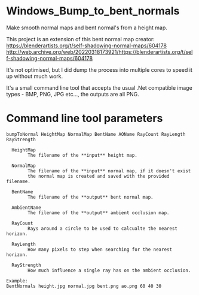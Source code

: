 # Windows_Bump_to_bent_normals
Make smooth normal maps and bent normal's from a height map.

This project is an extension of this bent normal map creator:
https://blenderartists.org/t/self-shadowing-normal-maps/604178
http://web.archive.org/web/20220318173921/https://blenderartists.org/t/self-shadowing-normal-maps/604178

It's not optimised, but I did dump the process into multiple cores to speed it up without much work.

It's a small command line tool that accepts the usual .Net compatible image types - BMP, PNG, JPG etc..., the outputs are all PNG.


# Command line tool parameters
    bumpToNormal HeightMap NormalMap BentName AOName RayCount RayLength RayStrength

      HeightMap
            The filename of the **input** height map.

      NormalMap
            The filename of the **input** normal map, if it doesn't exist
            the normal map is created and saved with the provided filename.

      BentName
            The filename of the **output** bent normal map.

      AmbientName
            The filename of the **output** ambient occlusion map.

      RayCount
            Rays around a circle to be used to calcualte the nearest horizon.

      RayLength
            How many pixels to step when searching for the nearest horizon.

      RayStrength
            How much influence a single ray has on the ambient occlusion.

    Example:
    BentNormals height.jpg normal.jpg bent.png ao.png 60 40 30

